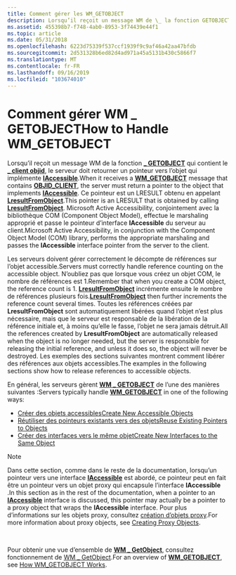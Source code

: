 ```yaml
---
title: Comment gérer les WM_GETOBJECT
description: Lorsqu’il reçoit un message WM de \_ la fonction GETOBJECT qui contient \_ le client objid, le serveur doit retourner un pointeur vers l’objet qui implémente IAccessible.
ms.assetid: 455398b7-f748-4ab0-8953-3f74439e44f1
ms.topic: article
ms.date: 05/31/2018
ms.openlocfilehash: 6223d75339f537ccf1939f9c9af46a42aa47bfdb
ms.sourcegitcommit: 2d531328b6ed82d4ad971a45a5131b430c5866f7
ms.translationtype: MT
ms.contentlocale: fr-FR
ms.lasthandoff: 09/16/2019
ms.locfileid: "103674010"
---
```

# <a name="how-to-handle-wm_getobject"></a><span data-ttu-id="52df4-103">Comment gérer WM \_ GETOBJECT</span><span class="sxs-lookup"><span data-stu-id="52df4-103">How to Handle WM\_GETOBJECT</span></span>

<span data-ttu-id="52df4-104">Lorsqu’il reçoit un message WM de la fonction [**\_ GETOBJECT**](wm-getobject.md) qui contient le [**\_ client objid**](object-identifiers.md), le serveur doit retourner un pointeur vers l’objet qui implémente [**IAccessible**](/windows/desktop/api/oleacc/nn-oleacc-iaccessible).</span><span class="sxs-lookup"><span data-stu-id="52df4-104">When it receives a [**WM\_GETOBJECT**](wm-getobject.md) message that contains [**OBJID\_CLIENT**](object-identifiers.md), the server must return a pointer to the object that implements [**IAccessible**](/windows/desktop/api/oleacc/nn-oleacc-iaccessible).</span></span> <span data-ttu-id="52df4-105">Ce pointeur est un LRESULT obtenu en appelant [**LresultFromObject**](/windows/desktop/api/Oleacc/nf-oleacc-lresultfromobject).</span><span class="sxs-lookup"><span data-stu-id="52df4-105">This pointer is an LRESULT that is obtained by calling [**LresultFromObject**](/windows/desktop/api/Oleacc/nf-oleacc-lresultfromobject).</span></span> <span data-ttu-id="52df4-106">Microsoft Active Accessibility, conjointement avec la bibliothèque COM (Component Object Model), effectue le marshaling approprié et passe le pointeur d’interface **IAccessible** du serveur au client.</span><span class="sxs-lookup"><span data-stu-id="52df4-106">Microsoft Active Accessibility, in conjunction with the Component Object Model (COM) library, performs the appropriate marshaling and passes the **IAccessible** interface pointer from the server to the client.</span></span>

<span data-ttu-id="52df4-107">Les serveurs doivent gérer correctement le décompte de références sur l’objet accessible.</span><span class="sxs-lookup"><span data-stu-id="52df4-107">Servers must correctly handle reference counting on the accessible object.</span></span> <span data-ttu-id="52df4-108">N’oubliez pas que lorsque vous créez un objet COM, le nombre de références est 1.</span><span class="sxs-lookup"><span data-stu-id="52df4-108">Remember that when you create a COM object, the reference count is 1.</span></span> <span data-ttu-id="52df4-109">[**LresultFromObject**](/windows/desktop/api/Oleacc/nf-oleacc-lresultfromobject) incrémente ensuite le nombre de références plusieurs fois.</span><span class="sxs-lookup"><span data-stu-id="52df4-109">[**LresultFromObject**](/windows/desktop/api/Oleacc/nf-oleacc-lresultfromobject) then further increments the reference count several times.</span></span> <span data-ttu-id="52df4-110">Toutes les références créées par **LresultFromObject** sont automatiquement libérées quand l’objet n’est plus nécessaire, mais que le serveur est responsable de la libération de la référence initiale et, à moins qu’elle le fasse, l’objet ne sera jamais détruit.</span><span class="sxs-lookup"><span data-stu-id="52df4-110">All the references created by **LresultFromObject** are automatically released when the object is no longer needed, but the server is responsible for releasing the initial reference, and unless it does so, the object will never be destroyed.</span></span> <span data-ttu-id="52df4-111">Les exemples des sections suivantes montrent comment libérer des références aux objets accessibles.</span><span class="sxs-lookup"><span data-stu-id="52df4-111">The examples in the following sections show how to release references to accessible objects.</span></span>

<span data-ttu-id="52df4-112">En général, les serveurs gèrent [**WM \_ GETOBJECT**](wm-getobject.md) de l’une des manières suivantes :</span><span class="sxs-lookup"><span data-stu-id="52df4-112">Servers typically handle [**WM\_GETOBJECT**](wm-getobject.md) in one of the following ways:</span></span>

-   [<span data-ttu-id="52df4-113">Créer des objets accessibles</span><span class="sxs-lookup"><span data-stu-id="52df4-113">Create New Accessible Objects</span></span>](create-new-accessible-objects.md)
-   [<span data-ttu-id="52df4-114">Réutiliser des pointeurs existants vers des objets</span><span class="sxs-lookup"><span data-stu-id="52df4-114">Reuse Existing Pointers to Objects</span></span>](reuse-existing-pointers-to-objects.md)
-   [<span data-ttu-id="52df4-115">Créer des interfaces vers le même objet</span><span class="sxs-lookup"><span data-stu-id="52df4-115">Create New Interfaces to the Same Object</span></span>](create-new-interfaces-to-the-same-object.md)

> [!Note]  
> <span data-ttu-id="52df4-116">Dans cette section, comme dans le reste de la documentation, lorsqu’un pointeur vers une interface [**IAccessible**](/windows/desktop/api/oleacc/nn-oleacc-iaccessible) est abordé, ce pointeur peut en fait être un pointeur vers un objet proxy qui encapsule l’interface **IAccessible** .</span><span class="sxs-lookup"><span data-stu-id="52df4-116">In this section as in the rest of the documentation, when a pointer to an [**IAccessible**](/windows/desktop/api/oleacc/nn-oleacc-iaccessible) interface is discussed, this pointer may actually be a pointer to a proxy object that wraps the **IAccessible** interface.</span></span> <span data-ttu-id="52df4-117">Pour plus d’informations sur les objets proxy, consultez [création d’objets proxy](creating-proxy-objects.md).</span><span class="sxs-lookup"><span data-stu-id="52df4-117">For more information about proxy objects, see [Creating Proxy Objects](creating-proxy-objects.md).</span></span>

 

<span data-ttu-id="52df4-118">Pour obtenir une vue d’ensemble de [**WM \_ GetObject**](wm-getobject.md), consultez fonctionnement de [WM \_ GetObject](how-wm-getobject-works.md).</span><span class="sxs-lookup"><span data-stu-id="52df4-118">For an overview of [**WM\_GETOBJECT**](wm-getobject.md), see [How WM\_GETOBJECT Works](how-wm-getobject-works.md).</span></span>

 

 




